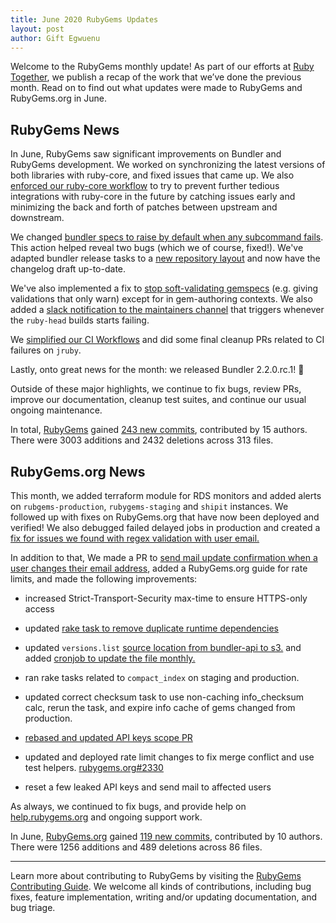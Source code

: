 ```yaml
---
title: June 2020 RubyGems Updates
layout: post
author: Gift Egwuenu
---
```


Welcome to the RubyGems monthly update! As part of our efforts at [Ruby Together](http://rubytogether.org/), we publish a recap of the work that we’ve done the previous month. Read on to find out what updates were made to RubyGems and RubyGems.org in June.


## RubyGems News

In June, RubyGems saw significant improvements on Bundler and RubyGems development. We worked on synchronizing the latest versions of both libraries with ruby-core, and fixed issues that came up. We also [enforced our ruby-core workflow](https://github.com/rubygems/rubygems/pull/3725) to try to prevent further tedious integrations with ruby-core in the future by catching issues early and minimizing the back and forth of patches between upstream and downstream.

We changed [bundler specs to raise by default when any subcommand fails](https://github.com/rubygems/rubygems/pull/3685). This action helped reveal two bugs (which we of course, fixed!). We've adapted bundler release tasks to a [new repository layout](https://github.com/rubygems/rubygems/pull/3703) and now have the changelog draft up-to-date.


We've also implemented a fix to [stop soft-validating gemspecs](https://github.com/rubygems/rubygems/pull/3668) (e.g. giving validations that only warn) except for in gem-authoring contexts. We also added a [slack notification to the maintainers channel](https://github.com/rubygems/rubygems/pull/3689) that triggers whenever the  `ruby-head` builds starts failing.

We [simplified our CI Workflows](https://github.com/rubygems/rubygems/pull/3769) and did some final cleanup PRs related to CI failures on `jruby`.

Lastly, onto great news for the month: we released Bundler 2.2.0.rc.1! 🎉

Outside of these major highlights, we continue to fix bugs, review PRs, improve our documentation, cleanup test suites, and continue our usual ongoing maintenance.

In total, [RubyGems](https://github.com/rubygems) gained [243 new commits](https://github.com/rubygems/rubygems/compare/master@%7B2020-06-01%7D...master@%7B2020-06-30%7D), contributed by 15 authors. There were 3003 additions and 2432 deletions across 313 files.

## RubyGems.org News

This month, we added terraform module for RDS monitors and added alerts on `rubgems-production`, `rubygems-staging` and `shipit` instances. We followed up with fixes on RubyGems.org that have now been deployed and verified! We also debugged failed delayed jobs in production and created a [fix for issues we found with regex validation with user email.](https://github.com/rubygems/rubygems.org/pull/2389)


In addition to that, We made a PR to [send mail update confirmation when a user changes their email address](https://github.com/rubygems/rubygems.org/pull/2392),  added a RubyGems.org guide for rate limits, and made the following improvements:

+ increased Strict-Transport-Security max-time to ensure HTTPS-only access
- updated [rake task to remove duplicate runtime dependencies](https://github.com/rubygems/rubygems.org/pull/2382)
- updated `versions.list` [source location from bundler-api to s3.](https://github.com/rubygems/rubygems.org/pull/2380) and added [cronjob to update the file monthly.](https://github.com/rubygems/rubygems.org/pull/2403)

- ran rake tasks related to `compact_index` on staging and production.

- updated correct checksum task to use non-caching info_checksum calc, rerun the task, and expire info cache of gems changed from production.

- [rebased and updated API keys scope PR](https://github.com/rubygems.org/pull/1962)

- updated and deployed rate limit changes to fix merge conflict and use test helpers. [rubygems.org#2330](https://github.com/rubygems.org/pull/2330)
- reset a few leaked API keys and send mail to affected users

As always, we continued to fix bugs, and provide help on [help.rubygems.org](https://help.rubygems.org) and ongoing support work.

In June, [RubyGems.org](https://github.com/rubygems.org) gained [119 new commits](https://github.com/rubygems/rubygems.org/compare/master@%7B2020-06-01%7D...master@%7B2020-06-30%7D), contributed by 10 authors. There were 1256 additions and 489 deletions across 86 files.

---

Learn more about contributing to RubyGems by visiting the [RubyGems Contributing Guide](https://github.com/rubygems/rubygems/blob/master/CONTRIBUTING.md#how-to-contribute). We welcome all kinds of contributions, including bug fixes, feature implementation, writing and/or updating documentation, and bug triage.
